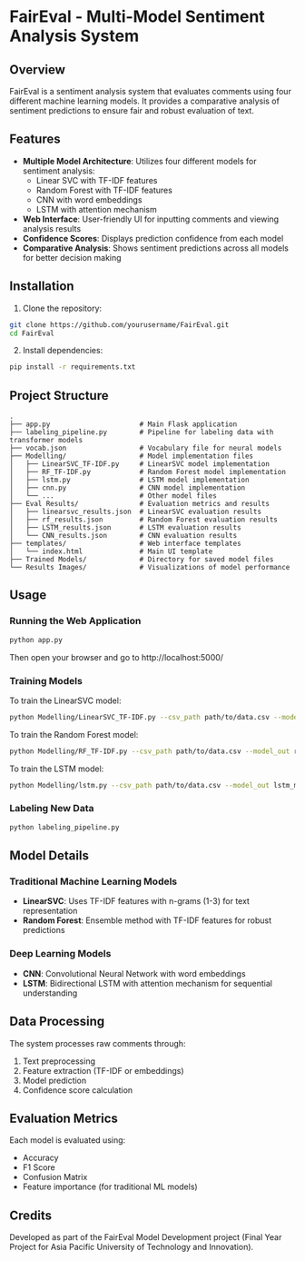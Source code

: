 # FairEval - Multi-Model Sentiment Analysis System

## Overview
FairEval is a sentiment analysis system that evaluates comments using four different machine learning models. It provides a comparative analysis of sentiment predictions to ensure fair and robust evaluation of text.

## Features
- **Multiple Model Architecture**: Utilizes four different models for sentiment analysis:
  - Linear SVC with TF-IDF features
  - Random Forest with TF-IDF features
  - CNN with word embeddings
  - LSTM with attention mechanism
- **Web Interface**: User-friendly UI for inputting comments and viewing analysis results
- **Confidence Scores**: Displays prediction confidence from each model
- **Comparative Analysis**: Shows sentiment predictions across all models for better decision making

## Installation

1. Clone the repository:
```bash
git clone https://github.com/yourusername/FairEval.git
cd FairEval
```

2. Install dependencies:
```bash
pip install -r requirements.txt
```

## Project Structure
```
.
├── app.py                      # Main Flask application
├── labeling_pipeline.py        # Pipeline for labeling data with transformer models
├── vocab.json                  # Vocabulary file for neural models
├── Modelling/                  # Model implementation files
│   ├── LinearSVC_TF-IDF.py     # LinearSVC model implementation
│   ├── RF_TF-IDF.py            # Random Forest model implementation 
│   ├── lstm.py                 # LSTM model implementation
│   ├── cnn.py                  # CNN model implementation
│   └── ...                     # Other model files
├── Eval Results/               # Evaluation metrics and results
│   ├── linearsvc_results.json  # LinearSVC evaluation results
│   ├── rf_results.json         # Random Forest evaluation results
│   ├── LSTM_results.json       # LSTM evaluation results
│   └── CNN_results.json        # CNN evaluation results
├── templates/                  # Web interface templates
│   └── index.html              # Main UI template
├── Trained Models/             # Directory for saved model files
└── Results Images/             # Visualizations of model performance
```

## Usage

### Running the Web Application
```bash
python app.py
```
Then open your browser and go to http://localhost:5000/

### Training Models
To train the LinearSVC model:
```bash
python Modelling/LinearSVC_TF-IDF.py --csv_path path/to/data.csv --model_out model.joblib --results_out results.json
```

To train the Random Forest model:
```bash
python Modelling/RF_TF-IDF.py --csv_path path/to/data.csv --model_out rf_model.joblib --results_out results.json
```

To train the LSTM model:
```bash
python Modelling/lstm.py --csv_path path/to/data.csv --model_out lstm_model.pt --vocab_out vocab.json
```

### Labeling New Data
```bash
python labeling_pipeline.py
```

## Model Details

### Traditional Machine Learning Models
- **LinearSVC**: Uses TF-IDF features with n-grams (1-3) for text representation
- **Random Forest**: Ensemble method with TF-IDF features for robust predictions

### Deep Learning Models
- **CNN**: Convolutional Neural Network with word embeddings
- **LSTM**: Bidirectional LSTM with attention mechanism for sequential understanding

## Data Processing
The system processes raw comments through:
1. Text preprocessing
2. Feature extraction (TF-IDF or embeddings)
3. Model prediction
4. Confidence score calculation

## Evaluation Metrics
Each model is evaluated using:
- Accuracy
- F1 Score
- Confusion Matrix
- Feature importance (for traditional ML models)

## Credits
Developed as part of the FairEval Model Development project (Final Year Project for Asia Pacific University of Technology and Innovation).